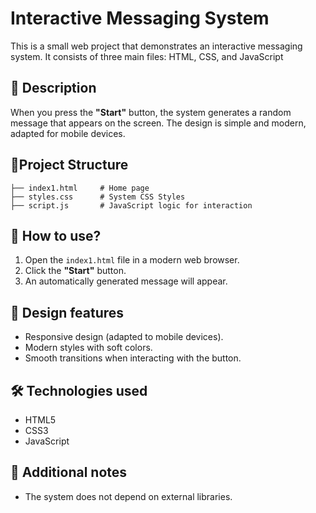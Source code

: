 
# Interactive Messaging System

This is a small web project that demonstrates an interactive messaging system. It consists of three main files: HTML, CSS, and JavaScript

## 🧾 Description

When you press the **"Start"** button, the system generates a random message that appears on the screen. The design is simple and modern, adapted for mobile devices.

## 📁Project Structure

```
├── index1.html     # Home page
├── styles.css      # System CSS Styles
├── script.js       # JavaScript logic for interaction
```

## 🚀 How to use?

1. Open the `index1.html` file in a modern web browser.
2. Click the **"Start"** button.
3. An automatically generated message will appear.

## 🎨 Design features

- Responsive design (adapted to mobile devices).
- Modern styles with soft colors.
- Smooth transitions when interacting with the button.

## 🛠️ Technologies used

- HTML5
- CSS3
- JavaScript

## 📌 Additional notes

- The system does not depend on external libraries.
